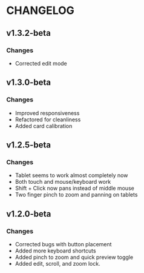 # CHANGELOG

## v1.3.2-beta

### Changes

- Corrected edit mode

## v1.3.0-beta

### Changes

- Improved responsiveness
- Refactored for cleanliness
- Added card calibration

## v1.2.5-beta

### Changes

- Tablet seems to work almost completely now
- Both touch and mouse/keyboard work
- Shift + Click now pans instead of middle mouse
- Two finger pinch to zoom and panning on tablets

## v1.2.0-beta

### Changes

- Corrected bugs with button placement
- Added more keyboard shortcuts
- Added pinch to zoom and quick preview toggle
- Added edit, scroll, and zoom lock.
